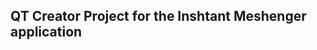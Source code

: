 QT Creator Project for the Inshtant Meshenger application
---------------------------------------------------------
